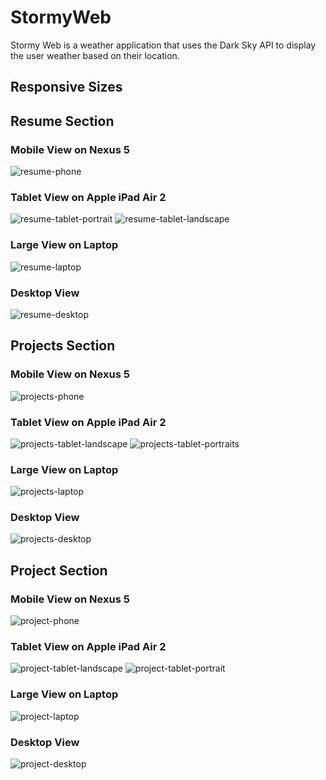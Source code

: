 # StormyWeb

Stormy Web is a weather application that uses the Dark Sky API to display
the user weather based on their location.

## Responsive Sizes

## Resume Section
### Mobile View on Nexus 5
![resume-phone](https://user-images.githubusercontent.com/5235703/37706646-06b1bc96-2d4c-11e8-8d0a-3758951ce10f.png)

### Tablet View on Apple iPad Air 2
![resume-tablet-portrait](https://user-images.githubusercontent.com/5235703/37706698-238292d2-2d4c-11e8-9056-497fa21fe002.png)
![resume-tablet-landscape](https://user-images.githubusercontent.com/5235703/37706705-27a2a690-2d4c-11e8-81d0-ce50abfe90e9.png)

### Large View on Laptop
![resume-laptop](https://user-images.githubusercontent.com/5235703/37706578-bd337186-2d4b-11e8-9684-a0ea1830375c.png)

### Desktop View
![resume-desktop](https://user-images.githubusercontent.com/5235703/37706720-3922bdce-2d4c-11e8-8beb-e9075752457b.png)



## Projects Section
### Mobile View on Nexus 5
![projects-phone](https://user-images.githubusercontent.com/5235703/37706834-9f0597ba-2d4c-11e8-8c7c-739e42694932.png)

### Tablet View on Apple iPad Air 2
![projects-tablet-landscape](https://user-images.githubusercontent.com/5235703/37706836-9f4816ee-2d4c-11e8-8447-0c7af55a0641.png)
![projects-tablet-portraits](https://user-images.githubusercontent.com/5235703/37706839-9f845852-2d4c-11e8-834d-5d99b329172b.png)

### Large View on Laptop
![projects-laptop](https://user-images.githubusercontent.com/5235703/37706833-9ec7a018-2d4c-11e8-8f00-4091d3007461.png)

### Desktop View
![projects-desktop](https://user-images.githubusercontent.com/5235703/37706832-9e2810de-2d4c-11e8-9fb1-a82800bafe0b.png)


## Project Section
### Mobile View on Nexus 5
![project-phone](https://user-images.githubusercontent.com/5235703/37706875-c92da2f8-2d4c-11e8-9a48-f17ae753c7bf.png)

### Tablet View on Apple iPad Air 2
![project-tablet-landscape](https://user-images.githubusercontent.com/5235703/37706890-d2ac3042-2d4c-11e8-854b-e7ac6d361b10.png)
![project-tablet-portrait](https://user-images.githubusercontent.com/5235703/37706891-d2ea8662-2d4c-11e8-80d0-e60d727aa873.png)

### Large View on Laptop
![project-laptop](https://user-images.githubusercontent.com/5235703/37706874-c8ee7f60-2d4c-11e8-8f75-8e44eba4d7fd.png)

### Desktop View
![project-desktop](https://user-images.githubusercontent.com/5235703/37706873-c8b09678-2d4c-11e8-8cd6-4b94fdb5e6b2.png)
